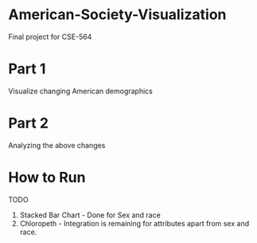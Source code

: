 # American-Society-Visualization
Final project for CSE-564

# Part 1
Visualize changing American demographics

# Part 2
Analyzing the above changes

# How to Run
TODO

1) Stacked Bar Chart - Done for Sex and race
2) Chloropeth -  Integration is remaining for attributes apart from sex and race.